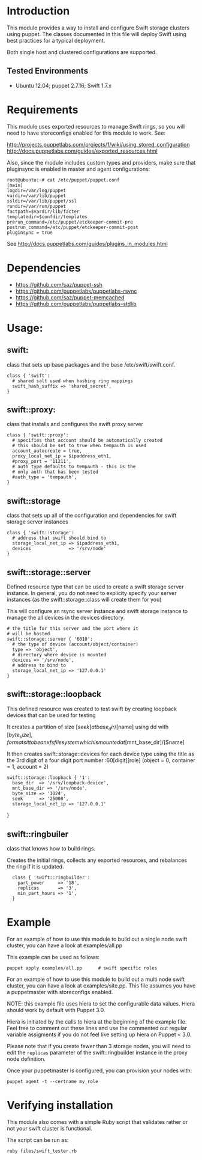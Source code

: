 # Introduction

This module provides a way to install and configure Swift storage clusters using
puppet. The classes documented in this file will deploy Swift using best
practices for a typical deployment.

Both single host and clustered configurations are supported.

## Tested Environments
  * Ubuntu 12.04; puppet 2.7.16; Swift 1.7.x

# Requirements

This module uses exported resources to manage Swift rings, so you will need
to have storeconfigs enabled for this module to work. See:

http://projects.puppetlabs.com/projects/1/wiki/using_stored_configuration
http://docs.puppetlabs.com/guides/exported_resources.html

Also, since the module includes custom types and providers, 
make sure that pluginsync is enabled in master and agent configurations:

    root@ubuntu:~# cat /etc/puppet/puppet.conf
    [main]
    logdir=/var/log/puppet
    vardir=/var/lib/puppet
    ssldir=/var/lib/puppet/ssl
    rundir=/var/run/puppet
    factpath=$vardir/lib/facter
    templatedir=$confdir/templates
    prerun_command=/etc/puppet/etckeeper-commit-pre
    postrun_command=/etc/puppet/etckeeper-commit-post
    pluginsync = true

See http://docs.puppetlabs.com/guides/plugins_in_modules.html

# Dependencies

* https://github.com/saz/puppet-ssh
* https://github.com/puppetlabs/puppetlabs-rsync
* https://github.com/saz/puppet-memcached
* https://github.com/puppetlabs/puppetlabs-stdlib

# Usage: #

## swift: ##

class that sets up base packages and the base /etc/swift/swift.conf.

    class { 'swift':
      # shared salt used when hashing ring mappings
      swift_hash_suffix => 'shared_secret',
    }

## swift::proxy: ##

class that installs and configures the swift proxy server

    class { 'swift::proxy':
      # specifies that account should be automatically created
      # this should be set to true when tempauth is used
      account_autocreate = true,
      proxy_local_net_ip = $ipaddress_eth1,
      #proxy_port = '11211',
      # auth type defaults to tempauth - this is the
      # only auth that has been tested
      #auth_type = 'tempauth',
    }

## swift::storage ##

class that sets up all of the configuration and dependencies for swift storage
server instances

    class { 'swift::storage':
      # address that swift should bind to
      storage_local_net_ip => $ipaddress_eth1,
      devices              => '/srv/node'
    }

## swift::storage::server ##

Defined resource type that can be used to create a swift storage server
instance. In general, you do not need to explicity specify your server instances
(as the swift::storage::class will create them for you)

This will configure an rsync server instance and swift storage instance to
manage the all devices in the devices directory.

    # the title for this server and the port where it
    # will be hosted
    swift::storage::server { '6010':
      # the type of device (account/object/container)
      type => 'object',
      # directory where device is mounted
      devices => '/srv/node',
      # address to bind to
      storage_local_net_ip => '127.0.0.1'
    }

## swift::storage::loopback ##

This defined resource was created to test swift by creating loopback devices
that can be used for testing

It creates a partition of size [$seek] at base_dir/[$name] using dd with
[$byte_size], formats it to be an xfs filesystem which is mounted at
[$mnt_base_dir]/[$name]

It then creates swift::storage::devices for each device type using the title as
the 3rd digit of a four digit port number :60[digit][role] (object = 0,
container = 1, account = 2)

    swift::storage::loopback { '1':
      base_dir  => '/srv/loopback-device',
      mnt_base_dir => '/srv/node',
      byte_size => '1024',
      seek      => '25000',
      storage_local_net_ip => '127.0.0.1'
}

## swift::ringbuiler ##

class that knows how to build rings.

Creates the initial rings, collects any exported resources, and rebalances the
ring if it is updated.

      class { 'swift::ringbuilder':
        part_power     => '18',
        replicas       => '3',
        min_part_hours => '1',
      }

# Example #

For an example of how to use this module to build out a single node swift
cluster, you can have a look at examples/all.pp

This example can be used as follows:

    puppet apply examples/all.pp      # swift specific roles

For an example of how to use this module to build out a multi node swift
cluster, you can have a look at examples/site.pp. This file assumes you have a
puppetmaster with storeconfigs enabled.

NOTE: this example file uses hiera to set the configurable data values. Hiera should
work by default with Puppet 3.0.

Hiera is initiated by the calls to hiera at the beginning of the example file. Feel
free to comment out these lines and use the commented out regular variable assigments
if you do not feel like setting up hiera on Puppet < 3.0.

Please note that if you create fewer than 3 storage nodes, you will need to edit
the `replicas` parameter of the swift::ringbuilder instance in the proxy node
definition.

Once your puppetmaster is configured, you can provision your nodes with:

    puppet agent -t --certname my_role

# Verifying installation #

This module also comes with a simple Ruby script that validates rather or not
your swift cluster is functional.

The script can be run as:

    ruby files/swift_tester.rb
